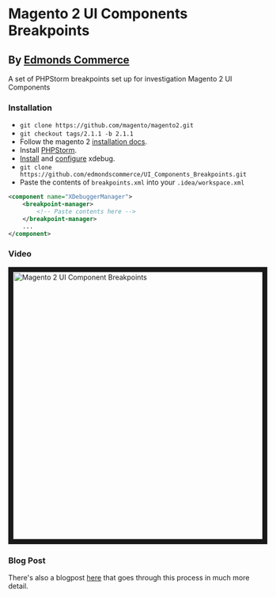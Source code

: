 # Magento 2 UI Components Breakpoints

## By [Edmonds Commerce](https://www.edmondscommerce.co.uk)

A set of PHPStorm breakpoints set up for investigation Magento 2 UI Components

### Installation

* `git clone https://github.com/magento/magento2.git`
* `git checkout tags/2.1.1 -b 2.1.1`
* Follow the magento 2 [installation docs](http://devdocs.magento.com/guides/v2.0/install-gde/prereq/dev_install.html).
* Install [PHPStorm](https://www.jetbrains.com/phpstorm/).
* [Install](https://xdebug.org/docs/install) and [configure](https://www.jetbrains.com/help/phpstorm/2016.3/configuring-xdebug.html) xdebug.
* `git clone https://github.com/edmondscommerce/UI_Components_Breakpoints.git`
* Paste the contents of `breakpoints.xml` into your `.idea/workspace.xml`

```xml
<component name="XDebuggerManager">
    <breakpoint-manager>
        <!-- Paste contents here -->
    </breakpoint-manager>
    ...
</component>
```

### Video

<a href="http://www.youtube.com/watch?feature=player_embedded&v=oN67ZdLat7Q" target="_blank">
	<img src="http://img.youtube.com/vi/oN67ZdLat7Q/0.jpg" alt="Magento 2 UI Component Breakpoints" width="750" height="540" border="10" />
</a>

### Blog Post

There's also a blogpost [here](https://edmondscommerce.github.io/introducing-ui-components/) that goes through this process in much more detail.
